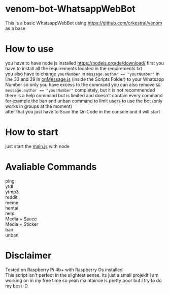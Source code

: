 # venom-bot-WhatsappWebBot

This is a basic WhatsappWebBot using https://github.com/orkestral/venom as a base

# How to use
you have to have node js installed https://nodejs.org/de/download/
first you have to install all the requirements located in the requirements.txt <br>
you also have to change `yourNumber` in `message.author == "yourNumber"` in line 33 and 39 in [onMessage.js](Scripts/onMessage.js) (inside the Scripts Folder) to your Whatsapp Number so only you have excess to the command you can also remove  `&& message.author == "yourNumber"` completely, but it is not recommended <br>
there is a help command but is limited and doesn't contain every command for example the ban and unban command to limit users to use the bot (only works in groups at the moment) <br>
after that you just have to Scan the Qr-Code in the console and it will start 

# How to start

just start the [main.js](Scripts/main.js) with node

# Avaliable Commands
ping <br>
ytdl <br>
ytmp3 <br>
reddit <br>
meme <br>
hentai <br>
help <br>
Media + Sauce <br>
Media + Sticker <br>
ban <br>
unban <br>

# Disclaimer
Tested on Raspberry Pi 4b+ with Raspberry Os installed <br>
This script isn't perfect in the slightest sense. Its just a small projeklt I am working on in my free time so yeah maintaince is pretty poor but I try to do my best :D.
